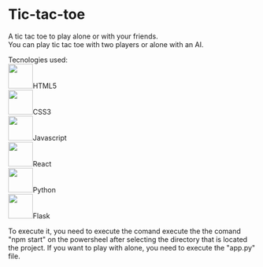 # Tic-tac-toe
A tic tac toe to play alone or with your friends.<br>
You can play tic tac toe with two players or alone with an AI.

Tecnologies used:<br>
<img src="https://cdn.jsdelivr.net/gh/devicons/devicon/icons/html5/html5-original.svg" width="50" height="50"/>HTML5<br>
<img src="https://cdn.jsdelivr.net/gh/devicons/devicon/icons/css3/css3-original.svg" width="50" height="50"/>CSS3<br>
<img src="https://cdn.jsdelivr.net/gh/devicons/devicon/icons/javascript/javascript-original.svg" width="50" height="50"/>Javascript<br>
<img src="https://cdn.jsdelivr.net/gh/devicons/devicon/icons/react/react-original.svg" width="50" height="50"/>React<br>
<img src="https://cdn.jsdelivr.net/gh/devicons/devicon/icons/python/python-original.svg" width="50" height="50"/>Python<br>
<img src="https://cdn.jsdelivr.net/gh/devicons/devicon/icons/flask/flask-original.svg" width="50" height="50"/>Flask<br>

To execute it, you need to execute the comand execute the the comand "npm start" on the powersheel after selecting the directory that is located the project. If you want to play with alone, you need to execute the "app.py" file. 

